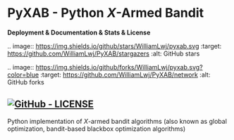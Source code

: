 # PyXAB - Python *X*-Armed Bandit

**Deployment & Documentation & Stats & License**


.. image:: https://img.shields.io/github/stars/WilliamLwj/pyxab.svg
   :target: https://github.com/WilliamLwj/PyXAB/stargazers
   :alt: GitHub stars


.. image:: https://img.shields.io/github/forks/WilliamLwj/pyxab.svg?color=blue
   :target: https://github.com/WilliamLwj/PyXAB/network
   :alt: GitHub forks

[![GitHub - LICENSE](https://img.shields.io/github/license/WilliamLwj/PyXAB.svg?style=flat)](./LICENSE)
-----

Python implementation of *X*-armed bandit algorithms (also known as global optimization, bandit-based blackbox optimization algorithms)

